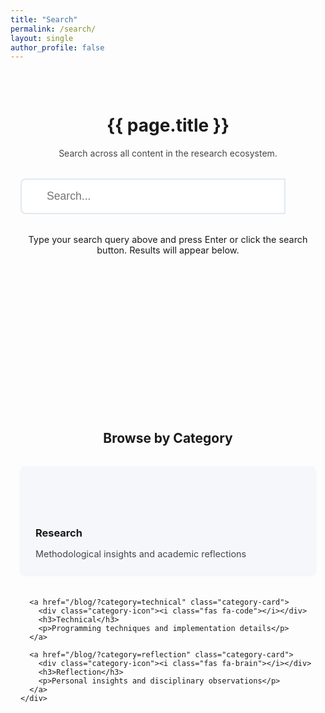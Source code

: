 ```yaml
---
title: "Search"
permalink: /search/
layout: single
author_profile: false
---
```


<div class="search-container">
  <div class="search-header">
    <h1>{{ page.title }}</h1>
    <p class="search-description">Search across all content in the research ecosystem.</p>
  </div>
  
  <div class="search-form-container">
    <form role="search" method="get" class="search-form" action="{{ '/search/' | relative_url }}">
      <label for="search-input">
        <i class="fas fa-search" aria-hidden="true"></i>
        <span class="sr-only">Search for:</span>
      </label>
      <input type="search" id="search-input" class="search-input" placeholder="Search..." name="q" required>
      <button type="submit" class="search-submit">
        <i class="fas fa-arrow-right" aria-hidden="true"></i>
        <span class="sr-only">Submit search</span>
      </button>
    </form>
  </div>
  
  <div class="search-info">
    <p>Type your search query above and press Enter or click the search button. Results will appear below.</p>
  </div>
  
  <div id="search-results" class="search-results"></div>
  
  <div class="search-categories">
    <h2>Browse by Category</h2>
    <div class="category-grid">
      <a href="/blog/?category=research" class="category-card">
        <div class="category-icon"><i class="fas fa-microscope"></i></div>
        <h3>Research</h3>
        <p>Methodological insights and academic reflections</p>
      </a>
      
      <a href="/blog/?category=technical" class="category-card">
        <div class="category-icon"><i class="fas fa-code"></i></div>
        <h3>Technical</h3>
        <p>Programming techniques and implementation details</p>
      </a>
      
      <a href="/blog/?category=reflection" class="category-card">
        <div class="category-icon"><i class="fas fa-brain"></i></div>
        <h3>Reflection</h3>
        <p>Personal insights and disciplinary observations</p>
      </a>
    </div>
  </div>
</div>

<style>
  .search-container {
    max-width: 800px;
    margin: 0 auto;
    padding: 2rem 1rem;
  }
  
  .search-header {
    text-align: center;
    margin-bottom: 2rem;
  }
  
  .search-description {
    color: var(--color-text);
    opacity: 0.8;
    max-width: 600px;
    margin: 0 auto;
  }
  
  .search-form-container {
    margin-bottom: 2rem;
  }
  
  .search-form {
    display: flex;
    flex-wrap: nowrap;
    position: relative;
    max-width: 600px;
    margin: 0 auto;
  }
  
  .search-form label {
    position: absolute;
    left: 1rem;
    top: 50%;
    transform: translateY(-50%);
    color: var(--color-neutral);
  }
  
  .search-input {
    flex: 1;
    padding: 1rem 1rem 1rem 2.5rem;
    font-size: 1.1rem;
    border: 2px solid #e2e8f0;
    border-radius: 8px 0 0 8px;
    transition: border-color 0.3s ease;
  }
  
  .search-input:focus {
    outline: none;
    border-color: var(--color-primary);
  }
  
  .search-submit {
    background-color: var(--color-primary);
    color: white;
    border: none;
    padding: 0 1.5rem;
    border-radius: 0 8px 8px 0;
    cursor: pointer;
    transition: background-color 0.3s ease;
  }
  
  .search-submit:hover {
    background-color: var(--color-primary-dark);
  }
  
  .search-info {
    text-align: center;
    margin-bottom: 2rem;
    font-size: 0.9rem;
    color: var(--color-neutral);
  }
  
  .search-results {
    min-height: 200px;
  }
  
  .search-result-item {
    margin-bottom: 1.5rem;
    padding-bottom: 1.5rem;
    border-bottom: 1px solid #e2e8f0;
  }
  
  .search-result-title {
    font-size: 1.2rem;
    margin-bottom: 0.5rem;
  }
  
  .search-result-title a {
    color: var(--color-secondary);
    text-decoration: none;
  }
  
  .search-result-title a:hover {
    text-decoration: underline;
  }
  
  .search-result-date {
    font-size: 0.8rem;
    color: var(--color-neutral);
    margin-bottom: 0.5rem;
  }
  
  .search-result-excerpt {
    font-size: 0.95rem;
    color: var(--color-text);
  }
  
  .search-categories {
    margin-top: 3rem;
  }
  
  .search-categories h2 {
    text-align: center;
    margin-bottom: 2rem;
  }
  
  .category-grid {
    display: grid;
    grid-template-columns: repeat(auto-fit, minmax(250px, 1fr));
    gap: 1.5rem;
  }
  
  .category-card {
    padding: 1.5rem;
    background-color: #f5f7fa;
    border-radius: 8px;
    text-decoration: none;
    color: var(--color-text);
    transition: all 0.3s ease;
    box-shadow: 0 2px 4px rgba(0, 0, 0, 0.05);
  }
  
  .category-card:hover {
    transform: translateY(-5px);
    box-shadow: 0 5px 15px rgba(0, 0, 0, 0.1);
    text-decoration: none;
  }
  
  .category-icon {
    width: 50px;
    height: 50px;
    border-radius: 50%;
    background-color: var(--color-primary);
    color: white;
    display: flex;
    align-items: center;
    justify-content: center;
    margin-bottom: 1rem;
    font-size: 1.5rem;
  }
  
  .category-card:nth-child(2) .category-icon {
    background-color: var(--color-secondary);
  }
  
  .category-card:nth-child(3) .category-icon {
    background-color: var(--color-accent);
  }
  
  .category-card h3 {
    margin-bottom: 0.5rem;
  }
  
  .category-card p {
    font-size: 0.9rem;
    opacity: 0.8;
    margin-bottom: 0;
  }
  
  .sr-only {
    position: absolute;
    width: 1px;
    height: 1px;
    padding: 0;
    margin: -1px;
    overflow: hidden;
    clip: rect(0, 0, 0, 0);
    white-space: nowrap;
    border-width: 0;
  }
  
  /* Responsive adjustments */
  @media (max-width: 576px) {
    .category-grid {
      grid-template-columns: 1fr;
    }
    
    .search-input {
      font-size: 1rem;
      padding: 0.75rem 0.75rem 0.75rem 2.5rem;
    }
  }
</style>

<script>
  document.addEventListener('DOMContentLoaded', function() {
    const searchInput = document.getElementById('search-input');
    const searchResults = document.getElementById('search-results');
    const urlParams = new URLSearchParams(window.location.search);
    const query = urlParams.get('q');
    
    if (query) {
      searchInput.value = query;
      
      // If using the default Minimal Mistakes search functionality
      if (typeof searchIndex !== 'undefined') {
        // Use the site's search index
        const results = searchIndex.search(query);
        displayResults(results);
      } else {
        // Basic search implementation if the built-in search isn't available
        searchResults.innerHTML = '<div class="search-loading">Searching...</div>';
        
        // This would ideally be replaced with actual search functionality
        setTimeout(() => {
          searchResults.innerHTML = '<div class="search-info">To implement full search functionality, please enable the search feature in _config.yml and ensure all required plugins are installed.</div>';
        }, 1000);
      }
    }
    
    function displayResults(results) {
      searchResults.innerHTML = '';
      
      if (results.length === 0) {
        searchResults.innerHTML = '<div class="search-no-results">No results found for <strong>' + query + '</strong>.</div>';
        return;
      }
      
      results.forEach(result => {
        const resultItem = document.createElement('div');
        resultItem.className = 'search-result-item';
        
        const title = document.createElement('h3');
        title.className = 'search-result-title';
        const titleLink = document.createElement('a');
        titleLink.href = result.url;
        titleLink.textContent = result.title;
        title.appendChild(titleLink);
        
        const date = document.createElement('div');
        date.className = 'search-result-date';
        date.textContent = result.date ? new Date(result.date).toLocaleDateString() : '';
        
        const excerpt = document.createElement('div');
        excerpt.className = 'search-result-excerpt';
        excerpt.textContent = result.excerpt;
        
        resultItem.appendChild(title);
        if (result.date) resultItem.appendChild(date);
        resultItem.appendChild(excerpt);
        
        searchResults.appendChild(resultItem);
      });
    }
  });
</script>